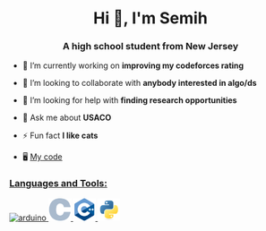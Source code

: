 <h1 align="center">Hi 👋, I'm Semih</h1>
<h3 align="center">A high school student from New Jersey</h3>

- 🔭 I’m currently working on **improving my codeforces rating**

- 👯 I’m looking to collaborate with **anybody interested in algo/ds**

- 🤝 I’m looking for help with **finding research opportunities**

- 💬 Ask me about **USACO**

- ⚡ Fun fact **I like cats**

- 🖥️ <a href="https://github.com/sbaykir10/code">My code

<p align="left">
</p>

<h3 align="left">Languages and Tools:</h3>
<p align="left"> <a href="https://www.arduino.cc/" target="_blank" rel="noreferrer"> <img src="https://cdn.worldvectorlogo.com/logos/arduino-1.svg" alt="arduino" width="40" height="40"/> </a> <a href="https://www.cprogramming.com/" target="_blank" rel="noreferrer"> <img src="https://raw.githubusercontent.com/devicons/devicon/master/icons/c/c-original.svg" alt="c" width="40" height="40"/> </a> <a href="https://www.w3schools.com/cpp/" target="_blank" rel="noreferrer"> <img src="https://raw.githubusercontent.com/devicons/devicon/master/icons/cplusplus/cplusplus-original.svg" alt="cplusplus" width="40" height="40"/> </a> <a href="https://www.python.org" target="_blank" rel="noreferrer"> <img src="https://raw.githubusercontent.com/devicons/devicon/master/icons/python/python-original.svg" alt="python" width="40" height="40"/> </a> </p>
